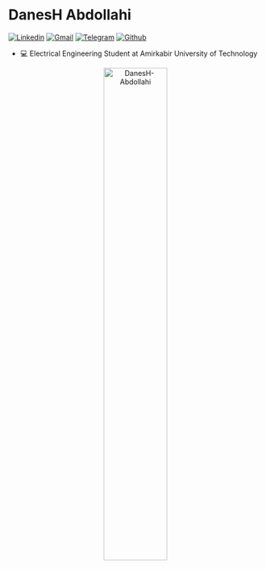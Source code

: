 <h1> DanesH Abdollahi </h1>

[![Linkedin](https://img.shields.io/badge/-LinkedIn-blue?style=flat&logo=Linkedin&logoColor=white)](https://www.linkedin.com/in/danesh-abdollahi-431b81201/)
[![Gmail](https://img.shields.io/badge/-Gmail-c14438?style=flat&logo=Gmail&logoColor=white)](mailto:abdollahiidanesh@gmail.com)
[![Telegram](https://img.shields.io/badge/Telegram-2CA5E0?style=flat&logo=telegram&logoColor=white)](https://t.me/Danesh23)
[![Github](https://img.shields.io/github/followers/DanesH-Abdollahi?label=Follow&style=social)](https://github.com/DanesH-Abdollahi)

- 💻 Electrical Engineering Student at Amirkabir University of Technology

<div align="center">
<img width="50%" src="https://github-readme-stats.vercel.app/api/top-langs?username=DanesH-Abdollahi&show_icons=true&locale=en&layout=compact" alt="DanesH-Abdollahi" />
</div>

